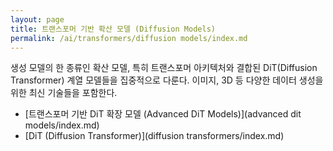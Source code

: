 ```yaml
---
layout: page
title: 트랜스포머 기반 확산 모델 (Diffusion Models)
permalink: /ai/transformers/diffusion models/index.md
---
```


생성 모델의 한 종류인 확산 모델, 특히 트랜스포머 아키텍처와 결합된 DiT(Diffusion Transformer) 계열 모델들을 집중적으로 다룬다. 이미지, 3D 등 다양한 데이터 생성을 위한 최신 기술들을 포함한다.

- [트랜스포머 기반 DiT 확장 모델 (Advanced DiT Models)](advanced dit models/index.md)
- [DiT (Diffusion Transformer)](diffusion transformers/index.md)
